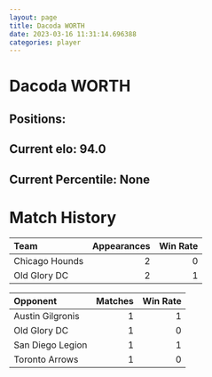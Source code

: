 ```yaml
---  
layout: page  
title: Dacoda WORTH  
date: 2023-03-16 11:31:14.696388  
categories: player  
---
```

# Dacoda WORTH

## Positions: 

## Current elo: 94.0

## Current Percentile: None

# Match History


| Team           |   Appearances |   Win Rate |
|:---------------|--------------:|-----------:|
| Chicago Hounds |             2 |          0 |
| Old Glory DC   |             2 |          1 |

| Opponent         |   Matches |   Win Rate |
|:-----------------|----------:|-----------:|
| Austin Gilgronis |         1 |          1 |
| Old Glory DC     |         1 |          0 |
| San Diego Legion |         1 |          1 |
| Toronto Arrows   |         1 |          0 |